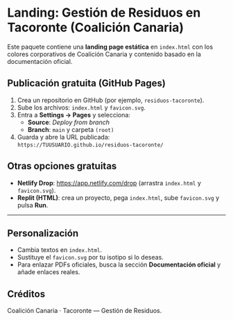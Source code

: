 # Landing: Gestión de Residuos en Tacoronte (Coalición Canaria)

Este paquete contiene una **landing page estática** en `index.html` con los colores corporativos
de Coalición Canaria y contenido basado en la documentación oficial.

## Publicación gratuita (GitHub Pages)

1. Crea un repositorio en GitHub (por ejemplo, `residuos-tacoronte`).
2. Sube los archivos: `index.html` y `favicon.svg`.
3. Entra a **Settings → Pages** y selecciona:
   - **Source**: *Deploy from branch*
   - **Branch**: `main` y carpeta `(root)`
4. Guarda y abre la URL publicada: `https://TUUSUARIO.github.io/residuos-tacoronte/`

## Otras opciones gratuitas
- **Netlify Drop**: https://app.netlify.com/drop (arrastra `index.html` y `favicon.svg`).
- **Replit (HTML)**: crea un proyecto, pega `index.html`, sube `favicon.svg` y pulsa **Run**.

---

## Personalización
- Cambia textos en `index.html`.
- Sustituye el `favicon.svg` por tu isotipo si lo deseas.
- Para enlazar PDFs oficiales, busca la sección **Documentación oficial** y añade enlaces reales.

## Créditos
Coalición Canaria · Tacoronte — Gestión de Residuos.
